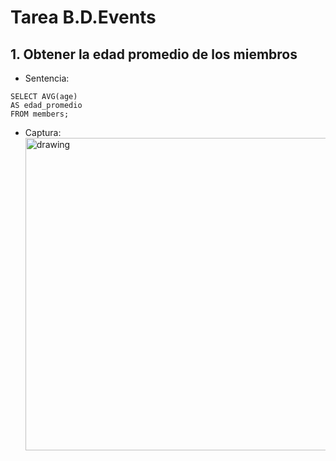 # Tarea B.D.Events

## 1. Obtener la edad promedio de los miembros
  - Sentencia:
  ```
  SELECT AVG(age) 
  AS edad_promedio 
  FROM members;
  ```
  - Captura:
    <img src="./caps" alt="drawing" width="500"/>
